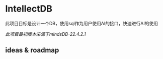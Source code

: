 # IntellectDB
此项目目标是设计一个DB，使用sql作为用户使用AI的接口，快速进行AI的使用

*此项目最初版本来源于mindsDB-22.4.2.1*

## ideas & roadmap

